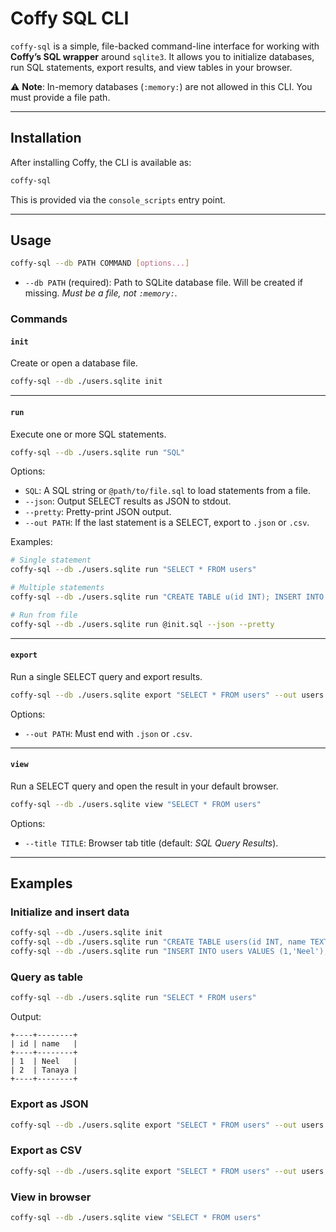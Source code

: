 # Coffy SQL CLI

`coffy-sql` is a simple, file-backed command-line interface for working with **Coffy’s SQL wrapper** around `sqlite3`.
It allows you to initialize databases, run SQL statements, export results, and view tables in your browser.

⚠️ **Note**: In-memory databases (`:memory:`) are not allowed in this CLI. You must provide a file path.

---

## Installation

After installing Coffy, the CLI is available as:

```bash
coffy-sql
```

This is provided via the `console_scripts` entry point.

---

## Usage

```bash
coffy-sql --db PATH COMMAND [options...]
```

* `--db PATH` (required): Path to SQLite database file. Will be created if missing.
  *Must be a file, not `:memory:`.*

### Commands

#### `init`

Create or open a database file.

```bash
coffy-sql --db ./users.sqlite init
```

---

#### `run`

Execute one or more SQL statements.

```bash
coffy-sql --db ./users.sqlite run "SQL"
```

Options:

* `SQL`: A SQL string or `@path/to/file.sql` to load statements from a file.
* `--json`: Output SELECT results as JSON to stdout.
* `--pretty`: Pretty-print JSON output.
* `--out PATH`: If the last statement is a SELECT, export to `.json` or `.csv`.

Examples:

```bash
# Single statement
coffy-sql --db ./users.sqlite run "SELECT * FROM users"

# Multiple statements
coffy-sql --db ./users.sqlite run "CREATE TABLE u(id INT); INSERT INTO u VALUES(1); SELECT * FROM u" --out u.csv

# Run from file
coffy-sql --db ./users.sqlite run @init.sql --json --pretty
```

---

#### `export`

Run a single SELECT query and export results.

```bash
coffy-sql --db ./users.sqlite export "SELECT * FROM users" --out users.json
```

Options:

* `--out PATH`: Must end with `.json` or `.csv`.

---

#### `view`

Run a SELECT query and open the result in your default browser.

```bash
coffy-sql --db ./users.sqlite view "SELECT * FROM users"
```

Options:

* `--title TITLE`: Browser tab title (default: *SQL Query Results*).

---

## Examples

### Initialize and insert data

```bash
coffy-sql --db ./users.sqlite init
coffy-sql --db ./users.sqlite run "CREATE TABLE users(id INT, name TEXT)"
coffy-sql --db ./users.sqlite run "INSERT INTO users VALUES (1,'Neel'); INSERT INTO users VALUES (2,'Tanaya')"
```

### Query as table

```bash
coffy-sql --db ./users.sqlite run "SELECT * FROM users"
```

Output:

```
+----+--------+
| id | name   |
+----+--------+
| 1  | Neel   |
| 2  | Tanaya |
+----+--------+
```

### Export as JSON

```bash
coffy-sql --db ./users.sqlite export "SELECT * FROM users" --out users.json
```

### Export as CSV

```bash
coffy-sql --db ./users.sqlite export "SELECT * FROM users" --out users.csv
```

### View in browser

```bash
coffy-sql --db ./users.sqlite view "SELECT * FROM users"
```
